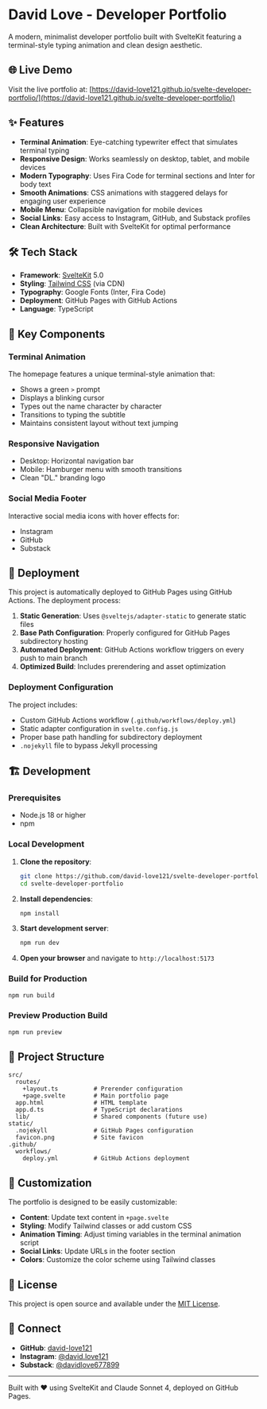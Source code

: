 # David Love - Developer Portfolio

A modern, minimalist developer portfolio built with SvelteKit featuring a terminal-style typing animation and clean design aesthetic.

## 🌐 Live Demo

Visit the live portfolio at: [https://david-love121.github.io/svelte-developer-portfolio/](https://david-love121.github.io/svelte-developer-portfolio/)

## ✨ Features

- **Terminal Animation**: Eye-catching typewriter effect that simulates terminal typing
- **Responsive Design**: Works seamlessly on desktop, tablet, and mobile devices
- **Modern Typography**: Uses Fira Code for terminal sections and Inter for body text
- **Smooth Animations**: CSS animations with staggered delays for engaging user experience
- **Mobile Menu**: Collapsible navigation for mobile devices
- **Social Links**: Easy access to Instagram, GitHub, and Substack profiles
- **Clean Architecture**: Built with SvelteKit for optimal performance

## 🛠️ Tech Stack

- **Framework**: [SvelteKit](https://kit.svelte.dev/) 5.0
- **Styling**: [Tailwind CSS](https://tailwindcss.com/) (via CDN)
- **Typography**: Google Fonts (Inter, Fira Code)
- **Deployment**: GitHub Pages with GitHub Actions
- **Language**: TypeScript

## 🎯 Key Components

### Terminal Animation
The homepage features a unique terminal-style animation that:
- Shows a green `>` prompt
- Displays a blinking cursor
- Types out the name character by character
- Transitions to typing the subtitle
- Maintains consistent layout without text jumping

### Responsive Navigation
- Desktop: Horizontal navigation bar
- Mobile: Hamburger menu with smooth transitions
- Clean "DL." branding logo

### Social Media Footer
Interactive social media icons with hover effects for:
- Instagram
- GitHub  
- Substack

## 🚀 Deployment

This project is automatically deployed to GitHub Pages using GitHub Actions. The deployment process:

1. **Static Generation**: Uses `@sveltejs/adapter-static` to generate static files
2. **Base Path Configuration**: Properly configured for GitHub Pages subdirectory hosting
3. **Automated Deployment**: GitHub Actions workflow triggers on every push to main branch
4. **Optimized Build**: Includes prerendering and asset optimization

### Deployment Configuration

The project includes:
- Custom GitHub Actions workflow (`.github/workflows/deploy.yml`)
- Static adapter configuration in `svelte.config.js`
- Proper base path handling for subdirectory deployment
- `.nojekyll` file to bypass Jekyll processing

## 🏗️ Development

### Prerequisites
- Node.js 18 or higher
- npm

### Local Development

1. **Clone the repository**:
   ```bash
   git clone https://github.com/david-love121/svelte-developer-portfolio.git
   cd svelte-developer-portfolio
   ```

2. **Install dependencies**:
   ```bash
   npm install
   ```

3. **Start development server**:
   ```bash
   npm run dev
   ```

4. **Open your browser** and navigate to `http://localhost:5173`

### Build for Production

```bash
npm run build
```

### Preview Production Build

```bash
npm run preview
```

## 📁 Project Structure

```
src/
  routes/
    +layout.ts          # Prerender configuration
    +page.svelte        # Main portfolio page
  app.html              # HTML template
  app.d.ts              # TypeScript declarations
  lib/                  # Shared components (future use)
static/
  .nojekyll             # GitHub Pages configuration
  favicon.png           # Site favicon
.github/
  workflows/
    deploy.yml          # GitHub Actions deployment
```

## 🎨 Customization

The portfolio is designed to be easily customizable:

- **Content**: Update text content in `+page.svelte`
- **Styling**: Modify Tailwind classes or add custom CSS
- **Animation Timing**: Adjust timing variables in the terminal animation script
- **Social Links**: Update URLs in the footer section
- **Colors**: Customize the color scheme using Tailwind classes

## 📝 License

This project is open source and available under the [MIT License](LICENSE).

## 🤝 Connect

- **GitHub**: [david-love121](https://github.com/david-love121)
- **Instagram**: [@david.love121](https://www.instagram.com/david.love121/)
- **Substack**: [@davidlove677899](https://substack.com/@davidlove677899)

---

Built with ❤️ using SvelteKit and Claude Sonnet 4, deployed on GitHub Pages.

